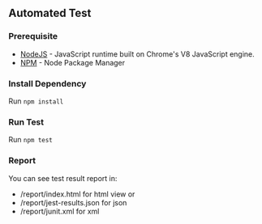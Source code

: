 ## Automated Test

### Prerequisite

* [NodeJS](https://nodejs.org/) - JavaScript runtime built on Chrome's V8 JavaScript engine.
* [NPM](https://www.npmjs.com/) - Node Package Manager

### Install Dependency

Run `npm install` 

### Run Test

Run `npm test`

### Report

You can see test result report in:

* /report/index.html for html view or
* /report/jest-results.json for json
* /report/junit.xml for xml